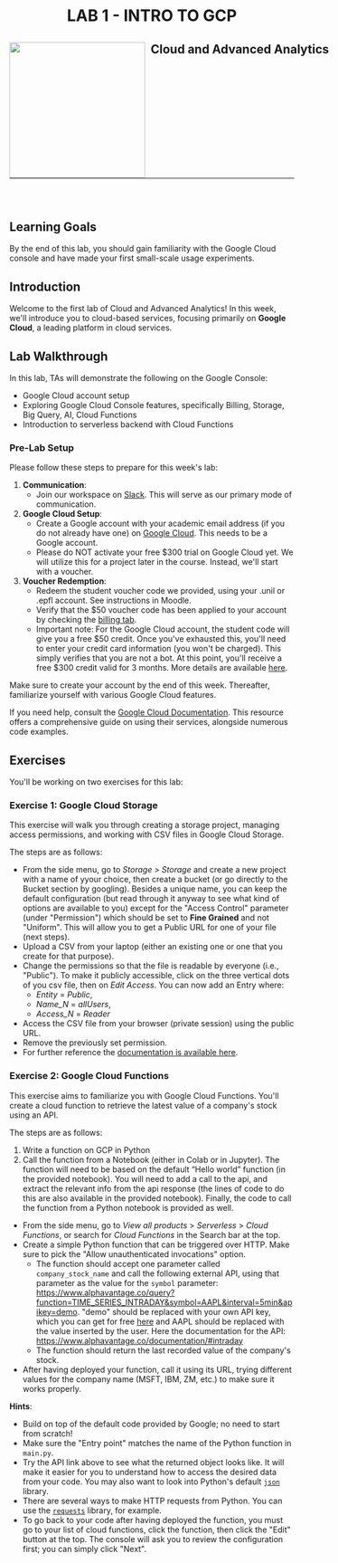 <h1 align="center"> LAB 1 - INTRO TO GCP</h1>
<div>
<td> 
<img src="https://upload.wikimedia.org/wikipedia/commons/thumb/2/2b/Logo_Universit%C3%A9_de_Lausanne.svg/2000px-Logo_Universit%C3%A9_de_Lausanne.svg.png" style="padding-right:10px;width:240px;float:left"/></td>
<h2 style="white-space: nowrap">Cloud and Advanced Analytics </h2></td>
<hr style="clear:both">
<p style="font-size:0.85em; margin:2px; text-align:justify">
<br>
<br>
</div>

## Learning Goals
By the end of this lab, you should gain familiarity with the Google Cloud console and have made your first small-scale usage experiments.

## Introduction
Welcome to the first lab of Cloud and Advanced Analytics! In this week, we'll introduce you to cloud-based services, focusing primarily on **Google Cloud**, a leading platform in cloud services.

## Lab Walkthrough
In this lab, TAs will demonstrate the following on the Google Console:
* Google Cloud account setup
* Exploring Google Cloud Console features, specifically Billing, Storage, Big Query, AI, Cloud Functions
* Introduction to serverless backend with Cloud Functions 

### Pre-Lab Setup 
Please follow these steps to prepare for this week's lab:

1. **Communication**:
    - Join our workspace on [Slack](https://join.slack.com/t/cloud-and-analytics23/shared_invite/zt-1oh2n2asy-l70~dhXVmgy34cqgvRLheg). This will serve as our primary mode of communication.
2. **Google Cloud Setup**:
    - Create a Google account with your academic email address (if you do not already have one) on [Google Cloud](https://cloud.google.com). This needs to be a Google account.
    - Please do NOT activate your free $300 trial on Google Cloud yet. We will utilize this for a project later in the course. Instead, we'll start with a voucher.
3. **Voucher Redemption**:
    - Redeem the student voucher code we provided, using your .unil or .epfl account. See instructions in Moodle.
    - Verify that the $50 voucher code has been applied to your account by checking the [billing tab](https://console.cloud.google.com/billing/01B32E-AE678C-E613F9?organizationId=0).
    - Important note: For the Google Cloud account, the student code will give you a free $50 credit. Once you've exhausted this, you'll need to enter your credit card information (you won't be charged). This simply verifies that you are not a bot. At this point, you'll receive a free $300 credit valid for 3 months. More details are available [here](https://edu.google.com/programs/students/?modal_active=none).

Make sure to create your account by the end of this week. Thereafter, familiarize yourself with various Google Cloud features. 

If you need help, consult the [Google Cloud Documentation](https://cloud.google.com/docs). This resource offers a comprehensive guide on using their services, alongside numerous code examples.

## Exercises
You'll be working on two exercises for this lab: 

### Exercise 1: Google Cloud Storage

This exercise will walk you through creating a storage project, managing access permissions, and working with CSV files in Google Cloud Storage.

The steps are as follows:
* From the side menu, go to _Storage_ > _Storage_ and create a new project with a name of yyour choice, then create a bucket (or go directly to the Bucket section by googling). Besides a unique name, you can keep the default configuration (but read through it anyway to see what kind of options are available to you) except for the "Access Control" parameter (under "Permission") which should be set to __Fine Grained__ and not "Uniform". This will allow you to get a Public URL for one of your file (next steps).
* Upload a CSV from your laptop (either an existing one or one that you create for that purpose).
* Change the permissions so that the file is readable by everyone (i.e., "Public"). To make it publicly accessible, click on the three vertical dots of you csv file, then on _Edit Access_. You can now add an Entry where:
  * _Entity_ = _Public_,
  * _Name_N_ = _allUsers_,
  * _Access_N_ = _Reader_
* Access the CSV file from your browser (private session) using the public URL.
* Remove the previously set permission.
* For further reference the [documentation is available here](https://cloud.google.com/storage/docs/access-control/making-data-public?hl=en-GB).

### Exercise 2: Google Cloud Functions
This exercise aims to familiarize you with Google Cloud Functions. You'll create a cloud function to retrieve the latest value of a company's stock using an API.

The steps are as follows:
1. Write a function on GCP in Python
2. Call the function from a Notebook (either in Colab or in Jupyter).
The function will need to be based on the default “Hello world” function (in the provided notebook). You will need to add a call to the api, and extract the relevant info from the api response (the lines of code to do this are also available in the provided notebook). Finally, the code to call the function from a Python notebook is provided as well.


* From the side menu, go to _View all products_ > _Serverless_ > _Cloud Functions_, or search for _Cloud Functions_ in the Search bar at the top.
* Create a simple Python function that can be triggered over HTTP. Make sure to pick the "Allow unauthenticated invocations" option.
   * The function should accept one parameter called `company_stock_name` and call the following external API, using that parameter as the value for the `symbol` parameter: https://www.alphavantage.co/query?function=TIME_SERIES_INTRADAY&symbol=AAPL&interval=5min&apikey=demo. "demo" should be replaced with your own API key, which you can get for free [here](https://www.alphavantage.co/support/#api-key) and AAPL should be replaced with the value inserted by the user. Here the documentation for the API: https://www.alphavantage.co/documentation/#intraday
   * The function should return the last recorded value of the company's stock.
* After having deployed your function, call it using its URL, trying different values for the company name (MSFT, IBM, ZM, etc.) to make sure it works properly.


**Hints**:
* Build on top of the default code provided by Google; no need to start from scratch!
* Make sure the "Entry point" matches the name of the Python function in `main.py`.
* Try the API link above to see what the returned object looks like. It will make it easier for you to understand how to access the desired data from your code. You may also want to look into Python's default [`json`](https://docs.python.org/3/library/json.html) library.
* There are several ways to make HTTP requests from Python. You can use the [`requests`](https://requests.readthedocs.io/en/master/) library, for example.
* To go back to your code after having deployed the function, you must go to your list of cloud functions, click the function, then click the "Edit" button at the top. The console will ask you to review the configuration first; you can simply click "Next".
